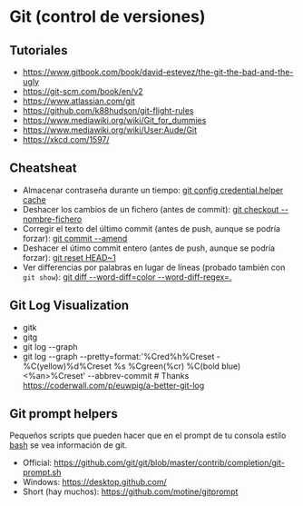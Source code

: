 # Git (control de versiones)

## Tutoriales
- https://www.gitbook.com/book/david-estevez/the-git-the-bad-and-the-ugly
- https://git-scm.com/book/en/v2
- https://www.atlassian.com/git
- https://github.com/k88hudson/git-flight-rules
- https://www.mediawiki.org/wiki/Git_for_dummies
- https://www.mediawiki.org/wiki/User:Aude/Git
- https://xkcd.com/1597/

## Cheatsheat
- Almacenar contraseña durante un tiempo: [git config credential.helper cache](https://git-scm.com/docs/git-credential-cache)
- Deshacer los cambios de un fichero (antes de commit): [git checkout -- nombre-fichero](https://git-scm.com/docs/git-checkout#git-checkout-emgitcheckoutemlttree-ishgt--ltpathspecgt82308203)
- Corregir el texto del último commit (antes de push, aunque se podría forzar): [git commit --amend](https://git-scm.com/docs/git-commit#git-commit---amend)
- Deshacer el útimo commit entero (antes de push, aunque se podría forzar): [git reset HEAD~1](https://git-scm.com/docs/git-reset#git-reset-emgitresetemltmodegtltcommitgt)
- Ver differencias por palabras en lugar de líneas (probado también con `git show`): [git diff --word-diff=color --word-diff-regex=.](https://stackoverflow.com/questions/1721738/using-diff-or-anything-else-to-get-character-level-diff-between-text-files)

## Git Log Visualization
- gitk
- gitg
- git log --graph
- git log --graph --pretty=format:'%Cred%h%Creset -%C(yellow)%d%Creset %s %Cgreen(%cr) %C(bold blue)<%an>%Creset' --abbrev-commit  # Thanks https://coderwall.com/p/euwpig/a-better-git-log

## Git prompt helpers
Pequeños scripts que pueden hacer que en el prompt de tu consola estilo [bash](/software/linux/bash.md) se vea información de git.
- Official: https://github.com/git/git/blob/master/contrib/completion/git-prompt.sh
- Windows: https://desktop.github.com/
- Short (hay muchos): https://github.com/motine/gitprompt
